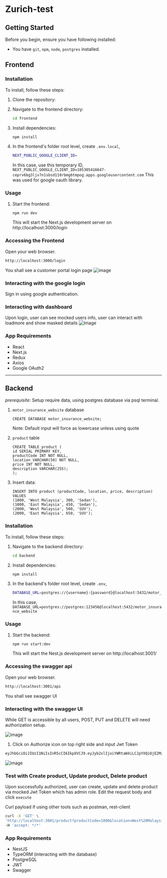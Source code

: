 # Zurich-test

## Getting Started

Before you begin, ensure you have following installed:

-   You have `git`, `npm`, `node`, `postgres` installed.

## Frontend

### Installation

To install, follow these steps:

1. Clone the repository:
2. Navigate to the frontend directory:

    ```sh
    cd frontend
    ```

3. Install dependencies:
    ```sh
    npm install
    ```
4. In the frontend's folder root level, create `.env.local`,

    ```sh
    NEXT_PUBLIC_GOOGLE_CLIENT_ID=
    ```

    In this case, use this temporary ID, `NEXT_PUBLIC_GOOGLE_CLIENT_ID=105305416647-ceprv6bg3ljv7n1sbsd110rbmg6tmpog.apps.googleusercontent.com`
    This was used for google oauth library.

### Usage

1. Start the frontend:

    ```sh
    npm run dev
    ```

    This will start the Next.js development server on http://localhost:3000/login

### Accessing the Frontend

Open your web browser.

```sh
http://localhost:3000/login
```

You shall see a customer portal login page
![image](https://github.com/user-attachments/assets/7dcda7c8-3989-4184-9773-b52ac5adcdef)

### Interacting with the google login

Sign in using google authentication.

### Interacting with dashboard

Upon login, user can see mocked users info, user can interact with loadmore and show masked details
![image](https://github.com/user-attachments/assets/c526cbb3-52cd-42f7-9fba-377f0e493121)

### App Requirements

-   React
-   Next.js
-   Redux
-   Axios
-   Google OAuth2

---

## Backend

_prerequisite_: Setup require data, using postgres database via psql terminal.

1. `motor_insurance_website` database

    ```
    CREATE DATABASE motor_insurance_website;
    ```

    Note: Default input will force as lowercase unless using quote

2. `product` table
    ```
    CREATE TABLE product (
    id SERIAL PRIMARY KEY,
    productCode INT NOT NULL,
    location VARCHAR(50) NOT NULL,
    price INT NOT NULL,
    description VARCHAR(255);
    );
    ```
3. Insert data:
    ```
    INSERT INTO product (productCode, location, price, description) VALUES
    (1000, 'West Malaysia', 300, 'Sedan'),
    (1000, 'East Malaysia', 450, 'Sedan'),
    (2000, 'West Malaysia', 500, 'SUV'),
    (2000, 'East Malaysia', 650, 'SUV');
    ```

### Installation

To install, follow these steps:

1. Navigate to the backend directory:

    ```sh
    cd backend
    ```

2. Install dependencies:
    ```sh
    npm install
    ```
3. In the backend's folder root level, create `.env`,

    ```sh
    DATABASE_URL=postgres://{username}:{password}@localhost:5432/motor_insurance_website
    ```

    In this case, `DATABASE_URL=postgres://postgres:123456@localhost:5432/motor_insurance_website`

### Usage

1. Start the backend:

    ```sh
    npm run start:dev
    ```

    This will start the Nest.js development server on http://localhost:3001/

### Accessing the swagger api

Open your web browser.

```sh
http://localhost:3001/api
```

You shall see swagger UI

### Interacting with the swagger UI

While GET is accessible by all users,
POST, PUT and DELETE will need authorization setup.

![image](https://github.com/user-attachments/assets/120a4472-381e-446a-b259-91a2d4dadd37)

1. Click on Authorize icon on top right side and input Jwt Token

```sh
eyJhbGciOiJIUzI1NiIsInR5cCI6IkpXVCJ9.eyJyb2xlIjoiYWRtaW4iLCJpYXQiOjE2MzMwMzA3NjcsImV4cCI6MTYzMzAzNDE2N30.P2d3yWpWoAkOCtMO02-pRm9bWs7zkN61pttH5pXWv2g
```

![image](https://github.com/user-attachments/assets/b7ffb2a4-9404-4701-8ba2-6fdb1a0af359)

### Test with Create product, Update product, Delete product

Upon successfully authorized, user can create, update and delete product via mocked Jwt Token which has admin role.
Edit the request body and click `execute`

Curl payload if using other tools such as postman, rest-client

```sh
curl -X 'GET' \
'http://localhost:3001/product?productCode=1000&location=West%20Malaysia' \
-H 'accept: */*'
```

### App Requirements

-   NestJS
-   TypeORM (interacting with the database)
-   PostgreSQL
-   JWT
-   Swagger

